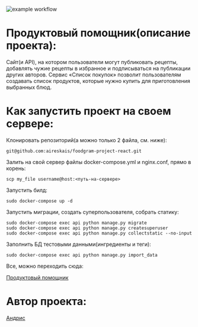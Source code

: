 ![example workflow](https://github.com/aireskais/foodgram-project-react/actions/workflows/main.yml/badge.svg)
# Продуктовый помощник(описание проекта):
Сайт(и API), на котором пользователи могут публиковать рецепты, добавлять 
чужие рецепты в избранное и подписываться на публикации других авторов.
Сервис «Список покупок» позволит пользователям создавать список продуктов,
которые нужно купить для приготовления выбранных блюд.

# Как запустить проект на своем сервере:

Клонировать репозиторий(а можно только 2 файла, см. ниже):
```
git@github.com:aireskais/foodgram-project-react.git
```
Залить на свой сервер файлы docker-compose.yml и nginx.conf, прямо в корень:
```
scp my_file username@host:<путь-на-сервере>
```
Запустить билд:
```
sudo docker-compose up -d
```
Запустить миграции, создать суперпользователя, собрать статику: 
```
sudo docker-compose exec api python manage.py migrate
sudo docker-compose exec api python manage.py createsuperuser
sudo docker-compose exec api python manage.py collectstatic --no-input
```
Заполнить БД тестовыми данными(ингредиенты и теги):
``` 
sudo docker-compose exec api python manage.py import_data
```
Все, можно переходить сюда:

[Продуктовый помощник](http://andrisfood.ddns.net:9900/)


# Автор проекта:
[Андрис](https://github.com/aireskais)
